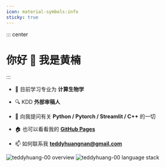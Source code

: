 ```yaml
---
icon: material-symbols:info
sticky: true
---
```


::: center

# 你好 👋 我是黄楠

:::

- 🌱 目前学习专业为 **计算生物学**

- 🔍 KDD **外部审稿人**

- 💬 向我提问有关 **Python / Pytorch / Streamlit / C++** 的一切

- 🏠 也可以看看我的 [**GitHub Pages**](https://teddyhuang-00.github.io/)

- 📫 如何联系我 [**teddyhuangnan@gmail.com**](mailto:teddyhuangnan@gmail.com)

<!-- more -->

<p>
    <img
        :src="`https://raw.githubusercontent.com/TeddyHuang-00/github-stats/master/generated/overview.svg#gh-${$isDarkmode? 'dark': 'light'}-mode-only`"
        alt="teddyhuang-00 overview" />
    <img
        :src="`https://raw.githubusercontent.com/TeddyHuang-00/github-stats/master/generated/languages.svg#gh-${$isDarkmode? 'dark': 'light'}-mode-only`"
        alt="teddyhuang-00 language stack" />
</p>

